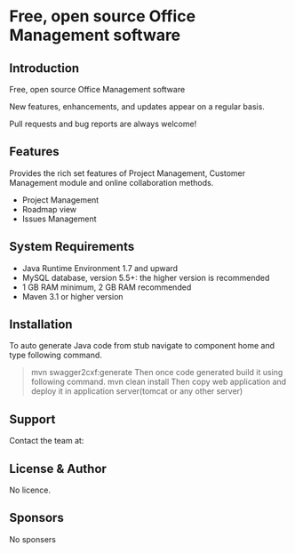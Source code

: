 # Free, open source Office Management software


## Introduction
Free, open source Office Management software


New features, enhancements, and updates appear on a regular basis.

Pull requests and bug reports are always welcome!


## Features
Provides the rich set features of Project Management, Customer Management module and online collaboration methods.
  * Project Management
  * Roadmap view
  * Issues Management


## System Requirements
* Java Runtime Environment 1.7 and upward
* MySQL database, version 5.5+: the higher version is recommended
* 1 GB RAM minimum, 2 GB RAM recommended
* Maven 3.1 or higher version

## Installation
To auto generate Java code from stub navigate to component home and type following command.
> mvn swagger2cxf:generate
Then once code generated build it using following command.
>mvn clean install
Then copy web application and deploy it in application server(tomcat or any other server)


## Support
Contact the team at:

## License & Author
No licence.

## Sponsors
No sponsers
